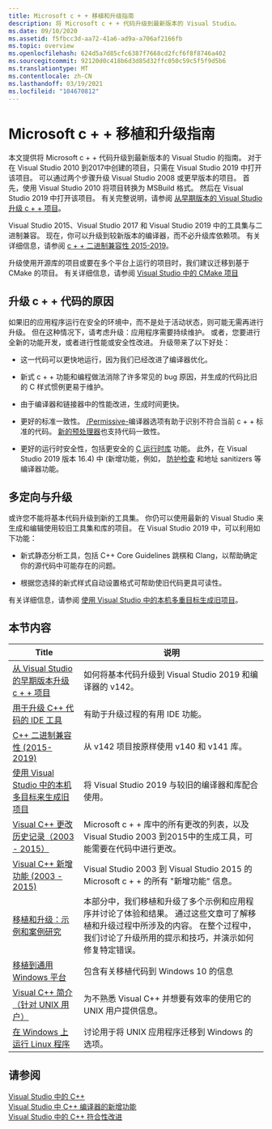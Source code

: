 ```yaml
---
title: Microsoft c + + 移植和升级指南
description: 将 Microsoft c + + 代码升级到最新版本的 Visual Studio。
ms.date: 09/10/2020
ms.assetid: f5fbcc3d-aa72-41a6-ad9a-a706af2166fb
ms.topic: overview
ms.openlocfilehash: 624d5a7d85cfc6387f7668cd2fcf6f8f8746a402
ms.sourcegitcommit: 92120d0c418b6d3d85d32ffc050c59c5f5f9d5b6
ms.translationtype: MT
ms.contentlocale: zh-CN
ms.lasthandoff: 03/19/2021
ms.locfileid: "104670812"
---
```

# <a name="microsoft-c-porting-and-upgrading-guide"></a>Microsoft c + + 移植和升级指南

本文提供将 Microsoft c + + 代码升级到最新版本的 Visual Studio 的指南。 对于在 Visual Studio 2010 到2017中创建的项目，只需在 Visual Studio 2019 中打开该项目。 可以通过两个步骤升级 Visual Studio 2008 或更早版本的项目。 首先，使用 Visual Studio 2010 将项目转换为 MSBuild 格式。 然后在 Visual Studio 2019 中打开该项目。 有关完整说明，请参阅 [从早期版本的 Visual Studio 升级 c + + 项目](upgrading-projects-from-earlier-versions-of-visual-cpp.md)。

Visual Studio 2015、Visual Studio 2017 和 Visual Studio 2019 中的工具集与二进制兼容。 现在，你可以升级到较新版本的编译器，而不必升级库依赖项。 有关详细信息，请参阅 [c + + 二进制兼容性 2015-2019](binary-compat-2015-2017.md)。

升级使用开源库的项目或要在多个平台上运行的项目时，我们建议迁移到基于 CMake 的项目。 有关详细信息，请参阅 [Visual Studio 中的 CMake 项目](../build/cmake-projects-in-visual-studio.md)

## <a name="reasons-to-upgrade-c-code"></a>升级 c + + 代码的原因

如果旧的应用程序运行在安全的环境中，而不是处于活动状态，则可能无需再进行升级。 但在这种情况下，请考虑升级：应用程序需要持续维护。 或者，您要进行全新的功能开发，或者进行性能或安全性改进。 升级带来了以下好处：

- 这一代码可以更快地运行，因为我们已经改进了编译器优化。

- 新式 c + + 功能和编程做法消除了许多常见的 bug 原因，并生成的代码比旧的 C 样式惯例更易于维护。

- 由于编译器和链接器中的性能改进，生成时间更快。

- 更好的标准一致性。 [/Permissive-](../build/reference/permissive-standards-conformance.md)编译器选项有助于识别不符合当前 c + + 标准的代码。 [新的预处理器](../preprocessor/preprocessor-experimental-overview.md)也支持代码一致性。

- 更好的运行时安全性，包括更安全的 [C 运行时库](../c-runtime-library/security-features-in-the-crt.md) 功能。 此外，在 Visual Studio 2019 版本 16.4) 中 (新增功能，例如， [防护检查](../build/reference/guard-enable-guard-checks.md) 和地址 sanitizers 等编译器功能。

## <a name="multitargeting-vs-upgrading"></a>多定向与升级

或许您不能将基本代码升级到新的工具集。 你仍可以使用最新的 Visual Studio 来生成和编辑使用较旧工具集和库的项目。 在 Visual Studio 2019 中，可以利用如下功能：

- 新式静态分析工具，包括 C++ Core Guidelines 跳棋和 Clang，以帮助确定你的源代码中可能存在的问题。

- 根据您选择的新式样式自动设置格式可帮助使旧代码更具可读性。

有关详细信息，请参阅 [使用 Visual Studio 中的本机多重目标生成旧项目](use-native-multi-targeting.md)。

## <a name="in-this-section"></a>本节内容

|Title|说明|
|-----------|-----------------|
|[从 Visual Studio 的早期版本升级 c + + 项目](upgrading-projects-from-earlier-versions-of-visual-cpp.md)|如何将基本代码升级到 Visual Studio 2019 和编译器的 v142。|
|[用于升级 C++ 代码的 IDE 工具](ide-tools-for-upgrading-code.md)|有助于升级过程的有用 IDE 功能。|
|[C++ 二进制兼容性 (2015-2019)](binary-compat-2015-2017.md)|从 v142 项目按原样使用 v140 和 v141 库。|
|[使用 Visual Studio 中的本机多目标来生成旧项目](use-native-multi-targeting.md)|将 Visual Studio 2019 与较旧的编译器和库配合使用。|
|[Visual C++ 更改历史记录（2003 - 2015）](visual-cpp-change-history-2003-2015.md)|Microsoft c + + 库中的所有更改的列表，以及 Visual Studio 2003 到2015中的生成工具，可能需要在代码中进行更改。|
|[Visual C++ 新增功能 (2003 - 2015)](visual-cpp-what-s-new-2003-through-2015.md)|Visual Studio 2003 到 Visual Studio 2015 的 Microsoft c + + 的所有 "新增功能" 信息。|
|[移植和升级：示例和案例研究](porting-and-upgrading-examples-and-case-studies.md)|本部分中，我们移植和升级了多个示例和应用程序并讨论了体验和结果。 通过这些文章可了解移植和升级过程中所涉及的内容。 在整个过程中，我们讨论了升级所用的提示和技巧，并演示如何修复特定错误。|
|[移植到通用 Windows 平台](porting-to-the-universal-windows-platform-cpp.md)|包含有关移植代码到 Windows 10 的信息|
|[Visual C++ 简介（针对 UNIX 用户）](introduction-to-visual-cpp-for-unix-users.md)|为不熟悉 Visual C++ 并想要有效率的使用它的 UNIX 用户提供信息。|
|[在 Windows 上运行 Linux 程序](porting-from-unix-to-win32.md)|讨论用于将 UNIX 应用程序迁移到 Windows 的选项。|

## <a name="see-also"></a>请参阅

[Visual Studio 中的 C++](../overview/visual-cpp-in-visual-studio.md)<br/>
[Visual Studio 中 C++ 编译器的新增功能](../overview/what-s-new-for-visual-cpp-in-visual-studio.md)<br/>
[Visual Studio 中的 C++ 符合性改进](../overview/cpp-conformance-improvements.md)<br/>

